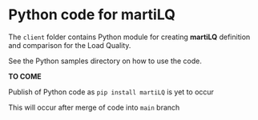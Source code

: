 # Python code for martiLQ

The ``client`` folder contains Python module for creating 
**martiLQ** definition and comparison for the Load Quality.

See the Python samples directory on how to use the code.

__TO COME__

Publish of Python code as ``pip install martiLQ`` is yet to occur

This will occur after merge of code into ``main`` branch
